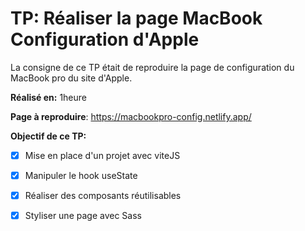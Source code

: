 
# TP: Réaliser la page MacBook Configuration d'Apple 

La consigne de ce TP était de reproduire la page de configuration du MacBook pro du site d'Apple.

**Réalisé en:** 1heure

**Page à reproduire**: https://macbookpro-config.netlify.app/

**Objectif de ce TP:**

- [x] Mise en place d'un projet avec viteJS
- [x] Manipuler le hook useState
- [x] Réaliser des composants réutilisables
- [x] Styliser une page avec Sass

